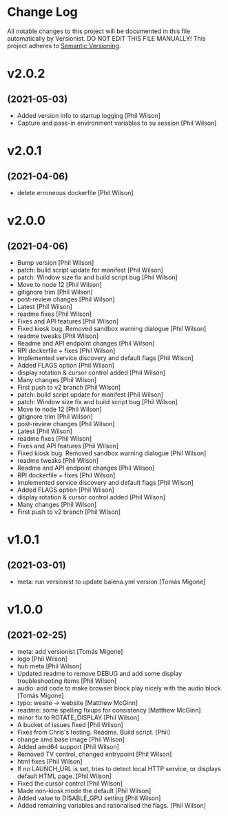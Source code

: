 # Change Log

All notable changes to this project will be documented in this file
automatically by Versionist. DO NOT EDIT THIS FILE MANUALLY!
This project adheres to [Semantic Versioning](http://semver.org/).

# v2.0.2
## (2021-05-03)

* Added version info to startup logging [Phil Wilson]
* Capture and pass-in environment variables to su session [Phil Wilson]

# v2.0.1
## (2021-04-06)

* delete erroneous dockerfile [Phil Wilson]

# v2.0.0
## (2021-04-06)

* Bump version [Phil Wilson]
* patch: build script update for manifest [Phil Wilson]
* patch: Window size fix and build script bug [Phil Wilson]
* Move to node 12 [Phil Wilson]
* gitignore trim [Phil Wilson]
* post-review changes [Phil Wilson]
* Latest [Phil Wilson]
* readme fixes [Phil Wilson]
* Fixes and API features [Phil Wilson]
* Fixed kiosk bug. Removed sandbox warning dialogue [Phil Wilson]
* readme tweaks [Phil Wilson]
* Readme and API endpoint changes [Phil Wilson]
* RPI dockerfile + fixes [Phil Wilson]
* Implemented service discovery and default flags [Phil Wilson]
* Added FLAGS option [Phil Wilson]
* display rotation & cursor control added [Phil Wilson]
* Many changes [Phil Wilson]
* First push to v2 branch [Phil Wilson]
* patch: build script update for manifest [Phil Wilson]
* patch: Window size fix and build script bug [Phil Wilson]
* Move to node 12 [Phil Wilson]
* gitignore trim [Phil Wilson]
* post-review changes [Phil Wilson]
* Latest [Phil Wilson]
* readme fixes [Phil Wilson]
* Fixes and API features [Phil Wilson]
* Fixed kiosk bug. Removed sandbox warning dialogue [Phil Wilson]
* readme tweaks [Phil Wilson]
* Readme and API endpoint changes [Phil Wilson]
* RPI dockerfile + fixes [Phil Wilson]
* Implemented service discovery and default flags [Phil Wilson]
* Added FLAGS option [Phil Wilson]
* display rotation & cursor control added [Phil Wilson]
* Many changes [Phil Wilson]
* First push to v2 branch [Phil Wilson]

# v1.0.1
## (2021-03-01)

* meta: run versionist to update balena.yml version [Tomás Migone]

# v1.0.0
## (2021-02-25)

* meta: add versionist [Tomás Migone]
* logo [Phil Wilson]
* hub meta [Phil Wilson]
* Updated readme to remove DEBUG and add some display troubleshooting items [Phil Wilson]
* audio: add code to make browser block play nicely with the audio block [Tomás Migone]
* typo: wesite -> website [Matthew McGinn]
* readme: some spelling fixups for consistency [Matthew McGinn]
* minor fix to ROTATE_DISPLAY [Phil Wilson]
* A bucket of issues fixed [Phil Wilson]
* Fixes from Chris's testing. Readme. Build script. [Phil]
* change amd base image [Phil Wilson]
* Added amd64 support [Phil Wilson]
* Removed TV control, changed entrypoint [Phil Wilson]
* html fixes [Phil Wilson]
* If no LAUNCH_URL is set, tries to detect local HTTP service, or displays default HTML page. [Phil Wilson]
* Fixed the cursor control [Phil Wilson]
* Made non-kiosk mode the default [Phil Wilson]
* Added value to DISABLE_GPU setting [Phil Wilson]
* Added remaining variables and rationalised the flags. [Phil Wilson]
